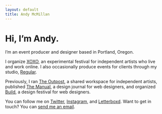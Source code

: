 ```yaml
---
layout: default
title: Andy McMillan
---
```


# Hi, I’m Andy.

I’m an event producer and designer based in Portland, Oregon.

I organize [XOXO](https://xoxofest.com), an experimental festival for independent artists who live and work online. I also occasionally produce events for clients through my studio, [Regular](http://regular.events).

Previously, I ran [The Outpost](http://outpostpdx.com), a shared workspace for independent artists, published [The Manual](http://alwaysreadthemanual.com), a design journal for web designers, and organized [Build](http://buildconf.com), a design festival for web designers.

You can follow me on [Twitter](https://twitter.com/andymcmillan), [Instagram](https://instagram.com/goodonpaper), and [Letterboxd](https://letterboxd.com/andymcmillan). Want to get in touch? You can [send me an email](mailto:hi@andymcmillan.com).
